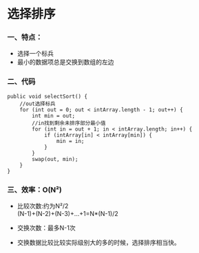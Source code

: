 # 选择排序  
### 一、特点：
-   选择一个标兵
-   最小的数据项总是交换到数组的左边

### 二、代码
    public void selectSort() {
        //out选择标兵
        for (int out = 0; out < intArray.length - 1; out++) {
            int min = out;
            //in找到剩余未排序部分最小值
            for (int in = out + 1; in < intArray.length; in++) {
                if (intArray[in] < intArray[min]) {
                    min = in;
                }
            }
            swap(out, min);
        }
    }


### 三、效率：O(N²)
- 比较次数:约为N²/2   
(N-1)+(N-2)+(N-3)+...+1=N*(N-1)/2   

- 交换次数：最多N-1次     
- 交换数据比较比较实际级别大的多的时候，选择排序相当快。


